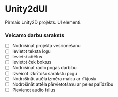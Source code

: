 # Unity2dUI
Pirmais Unity2D projekts. UI elementi.
### Veicamo darbu saraksts
- [ ] Nodrošināt projekta vesrionēšanu
- [ ] Ievietot teksta logu 
- [ ] Ievietot attēlus
- [ ] Ievietot ček boksus
- [ ] Nodrošināt radio pogas darbību
- [ ] Izveidot izkrītošo sarakstu pogu
- [ ] Nodrošināt attēla izmēra maiņu ar rīkjoslu
- [ ] Nodrošināt attēla pārvietotšanu ar peles palīdzību
- [ ] Pievienot audio failus
